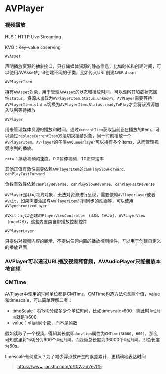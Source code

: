 # AVPlayer

### 视频播放

HLS：HTTP Live Streaming

KVO：Key-value observing

`AVAsset`

声明播放资源的抽象接口，只存储媒体资源的静态信息，比如时长和创建时间，可以使用AVAsset的init创建不同的子类，比如传入URL创建`AVURLAsset`

`AVPlayerItem`

持有`AVAsset`对象，用于管理`AVAsset`的状态和播放时间，可以观察其加载状态属性`status`，资源未加载为`AVPlayerItem.Status.unknown`，`AVPlayer`需要等待`AVPlayerItem.status`切换为`AVPlayerItem.Status.readyToPlay`才会将该资源加入队列等待播放

`AVPlayer`

用来管理媒体资源的播放和时间，通过`currentItem`获取当前正在播放的Item，可以通过`replaceCurrentItem`方法切换播放对象，同一时刻播放一个`AVPlayerItem`。`AVPlayer`的子类`AVQueuePlayer`可以持有多个Items，从而管理视频序列的播放。

`rate`：播放视频的速度，0.0暂停视频，1.0正常速率

其他正值有效性需要依赖`AVPlayerItem`的`canPlaySlowForward`、`canPlayFastForward`

负数有效性依赖`canPlayReverse`、`canPlaySlowReverse`、`canPlayFastReverse`

`AVPlayer`是非可视的对象，无法对资源进行呈现，需要依赖`AVPlayerLayer`或者`AVKit`，如果需要添加与`AVPlayerItem`时间同步的动画等，可以使用`AVSynchronizedLayer`

`AVKit`：可以创建`AVPlayerViewController`（iOS、tvOS）、`AVPlayerView`（macOS），这些内置类自带播放控制控件

`AVPlayerLayer`

只提供对视频内容的展示，不提供任何内置的播放控制控件，可以用于创建自定义的播放界面

### AVPlayer可以通过URL播放视频和音频，AVAudioPlayer只能播放本地音频



### CMTime

AVPlayer中使用的时间单位都是CMTime，CMTime构造方法包含两个值，value和timescale，可以简单理解二者：

- timeScale：将1s切分成多少个单位时间，比如timescale=600，则此时`单位时间`就是1/600
- value：`单位时间`个数，而不是帧数

假如读取了一个视频，得知其长度即`duration`属性为`CMTime(36000, 600)`，那么可知这里将1s切分为600个`单位时间`，而视频总长度为36000个`单位时间`，即总长度为60s。

timescale有何意义？为了减少浮点数产生的误差累计，更精确地表达时间

> https://www.jianshu.com/p/f02aad2e7ff5
